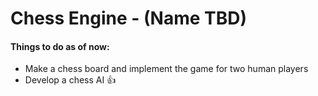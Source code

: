 # Chess Engine - (Name TBD)
#### Things to do as of now:
- Make a chess board and implement the game for two human players
- Develop a chess AI 👍
